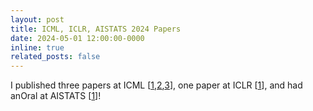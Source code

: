 ```yaml
---
layout: post
title: ICML, ICLR, AISTATS 2024 Papers
date: 2024-05-01 12:00:00-0000
inline: true
related_posts: false
---
```


I published three papers at ICML [<a href="https://timrudner.com/cgd" target="_blank">1</a>,<a href="https://timrudner.com/pacllm" target="_blank">2</a>,<a href="https://timrudner.com/bayespos" target="_blank">3</a>], one paper at ICLR [<a href="https://timrudner.com/bayesopt" target="_blank">1</a>], and had anOral at AISTATS [<a href="gap" target="_blank">1</a>]!